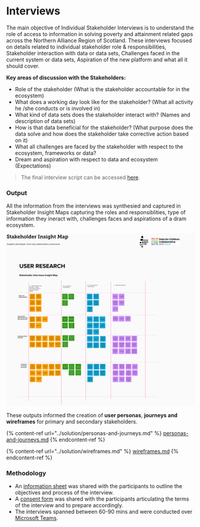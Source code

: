 # Interviews

The main objective of Individual Stakeholder Interviews is to understand the role of access to information in solving poverty and attainment related gaps across the Northern Alliance Region of Scotland. These interviews focused on details related to individual stakeholder role & responsibilities, Stakeholder interaction with data or data sets, Challenges faced in the current system or data sets, Aspiration of the new platform and what all it should cover.

**Key areas of discussion with the Stakeholders:**

* Role of the stakeholder (What is the stakeholder accountable for in the ecosystem)
* What does a working day look like for the stakeholder? (What all activity he /she conducts or is involved in)
* What kind of data sets does the stakeholder interact with? (Names and description of data sets)
* How is that data beneficial for the stakeholder? (What purpose does the data solve and how does the stakeholder take corrective action based on it)
* What all challenges are faced by the stakeholder with respect to the ecosystem, frameworks or data?
* Dream and aspiration with respect to data and ecosystem (Expectations)

> The final interview script can be accessed [here](https://github.com/The-Data-for-Children-Collaborative/noral-user-research/blob/main/03-stakeholder-interviews/interview-script.md).

### Output

All the information from the interviews was synthesied and captured in Stakeholder Insight Maps capturing the roles and responsiblities, type of information they ineract with, challenges faces and aspirations of a dram ecosystem.

![](<../.gitbook/assets/image (4).png>)

These outputs informed the creation of **user personas**, **journeys **and** wireframes** for primary and secondary stakeholders.

{% content-ref url="../solution/personas-and-journeys.md" %}
[personas-and-journeys.md](../solution/personas-and-journeys.md)
{% endcontent-ref %}

{% content-ref url="../solution/wireframes.md" %}
[wireframes.md](../solution/wireframes.md)
{% endcontent-ref %}

### Methodology

* An [information sheet](https://github.com/The-Data-for-Children-Collaborative/noral-user-research/blob/main/research/03-stakeholder-interviews/Participant%20Information%20Sheet%20-%20NORAL%20Project.pdf) was shared with the participants to outline the objectives and process of the interview.
* A [consent form](https://github.com/The-Data-for-Children-Collaborative/noral-user-research/blob/main/research/03-stakeholder-interviews/Participant%20Consent%20Form%20-%20NORAL%20Project.pdf) was shared with the participants articulating the terms of the interview and to prepare accordingly.
* The interviews spanned between 60-90 mins and were conducted over [Microsoft Teams](https://teams.microsoft.com).
